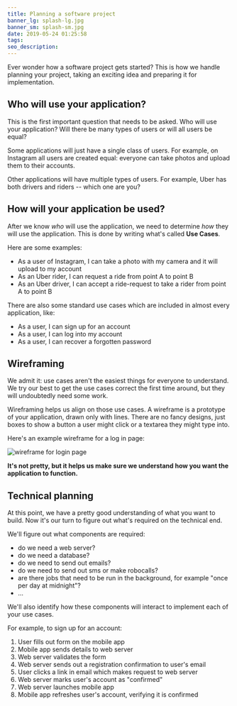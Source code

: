 ```yaml
---
title: Planning a software project
banner_lg: splash-lg.jpg
banner_sm: splash-sm.jpg
date: 2019-05-24 01:25:58
tags:
seo_description:
---
```



Ever wonder how a software project gets started?  This is how we handle planning your project, taking an exciting idea and preparing it for implementation.


## Who will use your application?

This is the first important question that needs to be asked. Who will use your application? Will there be many types of users or will all users be equal?

Some applications will just have a single class of users. For example, on Instagram all users are created equal: everyone can take photos and upload them to their accounts. 

Other applications will have multiple types of users. For example, Uber has both drivers and riders -- which one are you?


## How will your application be used?

After we know *who* will use the application, we need to determine *how* they will use the application. This is done by writing what's called **Use Cases**.

Here are some examples:

- As a user of Instagram, I can take a photo with my camera and it will upload to my account
- As an Uber rider, I can request a ride from point A to point B
- As an Uber driver, I can accept a ride-request to take a rider from point A to point B

There are also some standard use cases which are included in almost every application, like:

- As a user, I can sign up for an account
- As a user, I can log into my account
- As a user, I can recover a forgotten password


## Wireframing

We admit it: use cases aren't the easiest things for everyone to understand. We try our best to get the use cases correct the first time around, but they will undoubtedly need some work.

Wireframing helps us align on those use cases. A wireframe is a prototype of your application, drawn only with lines. There are no fancy designs, just boxes to show a button a user might click or a textarea they might type into.

Here's an example wireframe for a log in page:

![wireframe for login page](wireframe.png)

**It's not pretty, but it helps us make sure we understand how you want the application to function.**


## Technical planning

At this point, we have a pretty good understanding of what you want to build. Now it's our turn to figure out what's required on the technical end.

We'll figure out what components are required:

- do we need a web server?
- do we need a database?
- do we need to send out emails?
- do we need to send out sms or make robocalls?
- are there jobs that need to be run in the background, for example "once per day at midnight"?
- ...

We'll also identify how these components will interact to implement each of your use cases.

For example, to sign up for an account:

1. User fills out form on the mobile app
2. Mobile app sends details to web server
3. Web server validates the form
4. Web server sends out a registration confirmation to user's email
5. User clicks a link in email which makes request to web server
6. Web server marks user's account as "confirmed"
7. Web server launches mobile app
8. Mobile app refreshes user's account, verifying it is confirmed

